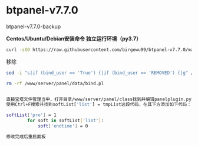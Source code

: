 # btpanel-v7.7.0
btpanel-v7.7.0-backup 

**Centos/Ubuntu/Debian安装命令 独立运行环境（py3.7）**

```Bash
curl -sSO https://raw.githubusercontent.com/birgewu99/btpanel-v7.7.0/main/install/install_panel.sh && bash install_panel.sh
```
移除
```Bash
sed -i "s|if (bind_user == 'True') {|if (bind_user == 'REMOVED') {|g" /www/server/panel/BTPanel/static/js/index.js
```
```Bash
rm -rf /www/server/panel/data/bind.pl


直接宝塔文件管理当中，打开目录/www/server/panel/class找到并编辑panelplugin.py文件
使用Ctrl+F搜索并找到softList['list'] = tmpList这段代码，在其下方添加如下代码：

softList['pro'] = 1
        for soft in softList['list']:
            soft['endtime'] = 0

修改完成后重启面板
